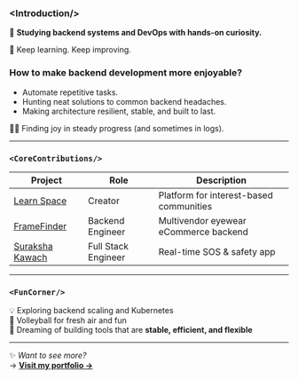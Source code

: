 ### \<Introduction/>

🌱 **Studying backend systems and DevOps with hands-on curiosity.**

🚀 Keep learning. Keep improving.

### How to make backend development more enjoyable?

- Automate repetitive tasks.
- Hunting neat solutions to common backend headaches.
- Making architecture resilient, stable, and built to last.


🏃‍♂️ Finding joy in steady progress (and sometimes in logs).

---

### `<CoreContributions/>`

| Project             | Role                | Description                                    |
|---------------------|---------------------|------------------------------------------------|
| [Learn Space](#)    | Creator             | Platform for interest-based communities        |
| [FrameFinder](#)    | Backend Engineer    | Multivendor eyewear eCommerce backend          |
| [Suraksha Kawach](#)| Full Stack Engineer | Real-time SOS & safety app                     |

---

### `<FunCorner/>`

💡 Exploring backend scaling and Kubernetes  
🏐 Volleyball for fresh air and fun  
🌌 Dreaming of building tools that are **stable, efficient, and flexible**

---

✨ *Want to see more?*  
→ [**Visit my portfolio →**](https://gagan-nu.vercel.app/)
